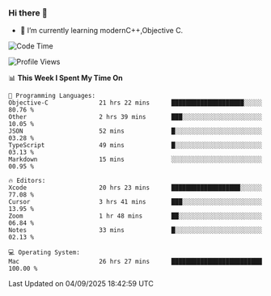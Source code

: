 ### Hi there 👋
- 🌱 I’m currently learning modernC++,Objective C.
<!--
**Asukaki7/Asukaki7** is a ✨ _special_ ✨ repository because its `README.md` (this file) appears on your GitHub profile.

Here are some ideas to get you started:

- 🔭 I’m currently working on ...
- 🌱 I’m currently learning ...
- 👯 I’m looking to collaborate on ...
- 🤔 I’m looking for help with ...
- 💬 Ask me about ...
- 📫 How to reach me: ...
- 😄 Pronouns: ...
- ⚡ Fun fact: ...
-->
<!--START_SECTION:waka-->
![Code Time](http://img.shields.io/badge/Code%20Time-726%20hrs%2013%20mins-blue)

![Profile Views](http://img.shields.io/badge/Profile%20Views-0-blue)

📊 **This Week I Spent My Time On** 

```text
💬 Programming Languages: 
Objective-C              21 hrs 22 mins      ████████████████████░░░░░   80.76 % 
Other                    2 hrs 39 mins       ███░░░░░░░░░░░░░░░░░░░░░░   10.05 % 
JSON                     52 mins             █░░░░░░░░░░░░░░░░░░░░░░░░   03.28 % 
TypeScript               49 mins             █░░░░░░░░░░░░░░░░░░░░░░░░   03.13 % 
Markdown                 15 mins             ░░░░░░░░░░░░░░░░░░░░░░░░░   00.95 % 

🔥 Editors: 
Xcode                    20 hrs 23 mins      ███████████████████░░░░░░   77.08 % 
Cursor                   3 hrs 41 mins       ███░░░░░░░░░░░░░░░░░░░░░░   13.95 % 
Zoom                     1 hr 48 mins        ██░░░░░░░░░░░░░░░░░░░░░░░   06.84 % 
Notes                    33 mins             █░░░░░░░░░░░░░░░░░░░░░░░░   02.13 % 

💻 Operating System: 
Mac                      26 hrs 27 mins      █████████████████████████   100.00 % 
```


 Last Updated on 04/09/2025 18:42:59 UTC
<!--END_SECTION:waka-->
